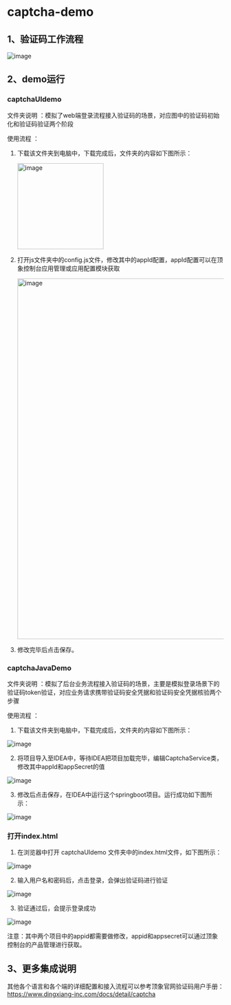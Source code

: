 # captcha-demo

## 1、验证码工作流程
![image](https://user-images.githubusercontent.com/35217413/225861273-eb1c5670-e64e-4450-b1f0-c03cb7968d62.png)

## 2、demo运行

### captchaUIdemo

文件夹说明 ：模拟了web端登录流程接入验证码的场景，对应图中的验证码初始化和验证码验证两个阶段

使用流程 ：

1. 下载该文件夹到电脑中，下载完成后，文件夹的内容如下图所示：
  
    <img width="200" alt="image" src="https://user-images.githubusercontent.com/35217413/229447375-4032af4b-ad7c-4c1c-9527-5ef930fbcb4e.png">
    
2. 打开js文件夹中的config.js文件，修改其中的appId配置，appId配置可以在顶象控制台应用管理或应用配置模块获取

    <img width="839" alt="image" src="https://user-images.githubusercontent.com/35217413/229447844-ba352fb9-d1c4-4023-90d8-a869913e6850.png">

3. 修改完毕后点击保存。


### captchaJavaDemo 

文件夹说明 ：模拟了后台业务流程接入验证码的场景，主要是模拟登录场景下的验证码token验证，对应业务请求携带验证码安全凭据和验证码安全凭据核验两个步骤

使用流程 ：

1. 下载该文件夹到电脑中，下载完成后，文件夹的内容如下图所示：

  ![image](https://user-images.githubusercontent.com/35217413/229449613-af0b8bbf-6cc2-4596-8b22-a984d584af1c.png)
  
2. 将项目导入至IDEA中，等待IDEA把项目加载完毕，编辑CaptchaService类，修改其中appId和appSecret的值  

  ![image](https://user-images.githubusercontent.com/35217413/229450179-78d2986f-f41d-4220-8749-a852477c3508.png)

3. 修改后点击保存，在IDEA中运行这个springboot项目。运行成功如下图所示：

  ![image](https://user-images.githubusercontent.com/35217413/229451094-56d82fd5-749e-4a1a-b61b-e78a45240cbb.png)


### 打开index.html

1. 在浏览器中打开 captchaUIdemo 文件夹中的index.html文件，如下图所示：
  
  ![image](https://user-images.githubusercontent.com/35217413/229451625-6216c502-534c-47ce-bf08-b1860c5e7506.png)

2. 输入用户名和密码后，点击登录，会弹出验证码进行验证

  ![image](https://user-images.githubusercontent.com/35217413/229451780-42aad34f-f097-492d-b929-97925ac80ac0.png)

3. 验证通过后，会提示登录成功

  ![image](https://user-images.githubusercontent.com/35217413/229451893-694228db-87d8-441d-a92d-857c3af173d4.png)


注意：其中两个项目中的appid都需要做修改，appid和appsecret可以通过顶象控制台的产品管理进行获取。


## 3、更多集成说明
  
  其他各个语言和各个端的详细配置和接入流程可以参考顶象官网验证码用户手册：https://www.dingxiang-inc.com/docs/detail/captcha
